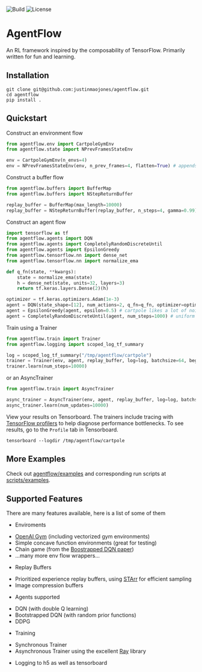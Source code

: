 ![Build](https://github.com/justinmaojones/agentflow/workflows/Build/badge.svg)
![License](https://img.shields.io/badge/license-MIT-green)

# AgentFlow

An RL framework inspired by the composability of TensorFlow.  Primarily written for fun and learning.

## Installation

```
git clone git@github.com:justinmaojones/agentflow.git
cd agentflow
pip install .
```

## Quickstart

Construct an environment flow
```python
from agentflow.env import CartpoleGymEnv
from agentflow.state import NPrevFramesStateEnv

env = CartpoleGymEnv(n_envs=4)
env = NPrevFramesStateEnv(env, n_prev_frames=4, flatten=True) # appends prev frames to state
```

Construct a buffer flow
```python
from agentflow.buffers import BufferMap
from agentflow.buffers import NStepReturnBuffer

replay_buffer = BufferMap(max_length=10000)
replay_buffer = NStepReturnBuffer(replay_buffer, n_steps=4, gamma=0.99) # n-step discounted sum of rewards
```

Construct an agent flow
```python
import tensorflow as tf
from agentflow.agents import DQN
from agentflow.agents import CompletelyRandomDiscreteUntil
from agentflow.agents import EpsilonGreedy
from agentflow.tensorflow.nn import dense_net
from agentflow.tensorflow.nn import normalize_ema

def q_fn(state, **kwargs):
    state = normalize_ema(state)
    h = dense_net(state, units=32, layers=3)
    return tf.keras.layers.Dense(2)(h)

optimizer = tf.keras.optimizers.Adam(1e-3)
agent = DQN(state_shape=[12], num_actions=2, q_fn=q_fn, optimizer=optimizer)
agent = EpsilonGreedy(agent, epsilon=0.5) # cartpole likes a lot of noise
agent = CompletelyRandomDiscreteUntil(agent, num_steps=1000) # uniform random actions until num_steps
```

Train using a Trainer
```python
from agentflow.train import Trainer
from agentflow.logging import scoped_log_tf_summary

log = scoped_log_tf_summary("/tmp/agentflow/cartpole")
trainer = Trainer(env, agent, replay_buffer, log=log, batchsize=64, begin_learning_at_step=1000)
trainer.learn(num_steps=10000)
```

or an AsyncTrainer 
```python
from agentflow.train import AsyncTrainer

async_trainer = AsyncTrainer(env, agent, replay_buffer, log=log, batchsize=64, begin_learning_at_step=1000, n_updates_per_model_refresh=32)
async_trainer.learn(num_updates=10000)
```

View your results on Tensorboard. The trainers include tracing with [TensorFlow profilers](https://www.tensorflow.org/tensorboard/tensorboard_profiling_keras) to help diagnose performance bottlenecks.  To see results, go to the `Profile` tab in Tensorboard.
```
tensorboard --logdir /tmp/agentflow/cartpole
```

## More Examples

Check out [agentflow/examples](https://github.com/justinmaojones/agentflow/tree/master/agentflow/examples) and corresponding run scripts at [scripts/examples](https://github.com/justinmaojones/agentflow/tree/master/scripts/examples).

## Supported Features

There are many features available, here is a list of some of them
* Enviroments
 - [OpenAI Gym](https://github.com/openai/gym) (including vectorized gym environments)
 - Simple concave function environments (great for testing)
 - Chain game (from the [Boostrapped DQN paper](https://papers.nips.cc/paper/2016/file/8d8818c8e140c64c743113f563cf750f-Paper.pdf))
 - ...many more env flow wrappers...
* Replay Buffers
 - Prioritized experience replay buffers, using [STArr](https://github.com/justinmaojones/starr) for efficient sampling
 - Image compression buffers
* Agents supported
 - DQN (with double Q learning)
 - Bootstrapped DQN (with random prior functions)
 - DDPG
* Training
 - Synchronous Trainer
 - Asynchronous Trainer using the excellent [Ray](https://github.com/ray-project/ray) library 
* Logging to h5 as well as tensorboard


